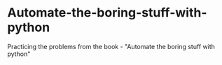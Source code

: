 # Automate-the-boring-stuff-with-python
Practicing the problems from the book - "Automate the boring stuff with python"

